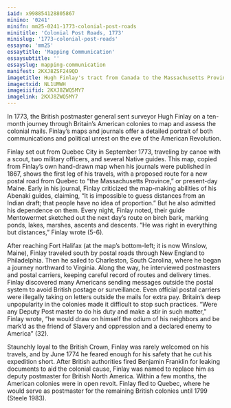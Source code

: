 ```yaml
---
iaid: x998854128805867
minino: '0241'
minifn: mm25-0241-1773-colonial-post-roads
minititle: 'Colonial Post Roads, 1773'
minislug: '1773-colonial-post-roads'
essayno: 'mm25'
essaytitle: 'Mapping Communication'
essaysubtitle: ''
essayslug: mapping-communication
manifest: 2KXJ8ZSF249QD
imagetitle: Hugh Finlay's tract from Canada to the Massachusetts Province
imagectxid: NL1UMWH
imageiiifid: 2KXJ8ZWQ5MY7
imagelink: 2KXJ8ZWQ5MY7
---
```

In 1773, the British postmaster general sent surveyor Hugh Finlay on a ten-month journey through Britain’s American colonies to map and assess the colonial mails. Finlay’s maps and journals offer a detailed portrait of both communications and political unrest on the eve of the American Revolution. 

Finlay set out from Quebec City in September 1773, traveling by canoe with a scout, two military officers, and several Native guides. This map, copied from Finlay’s own hand-drawn map when his journals were published in 1867, shows the first leg of his travels, with a proposed route for a new postal road from Quebec to “the Massachusetts Province,” or present-day Maine. Early in his journal, Finlay criticized the map-making abilities of his Abenaki guides, claiming, “It is impossible to guess distances from an Indian draft; that people have no idea of proportion.” But he also admitted his dependence on them. Every night, Finlay noted, their guide Mentowermet sketched out the next day’s route on birch bark, marking ponds, lakes, marshes, ascents and descents. “He was right in everything but distances,” Finlay wrote (5-6). 

After reaching Fort Halifax (at the map’s bottom-left; it is now Winslow, Maine), Finlay traveled south by postal roads through New England to Philadelphia. Then he sailed to Charleston, South Carolina, where he began a journey northward to Virginia. Along the way, he interviewed postmasters and postal carriers, keeping careful record of routes and delivery times. Finlay discovered many Americans sending messages outside the postal system to avoid British postage or surveillance. Even official postal carriers were illegally taking on letters outside the mails for extra pay. Britain’s deep unpopularity in the colonies made it difficult to stop such practices. “Were any Deputy Post master to do his duty and make a stir in such matter,” Finlay wrote, “he would draw on himself the odium of his neighbors and be mark’d as the friend of Slavery and oppression and a declared enemy to America” (32). 

Staunchly loyal to the British Crown, Finlay was rarely welcomed on his travels, and by June 1774 he feared enough for his safety that he cut his expedition short. After British authorities fired Benjamin Franklin for leaking documents to aid the colonial cause, Finlay was named to replace him as deputy postmaster for British North America. Within a few months, the American colonies were in open revolt. Finlay fled to Quebec, where he would serve as postmaster for the remaining British colonies until 1799 (Steele 1983). 



